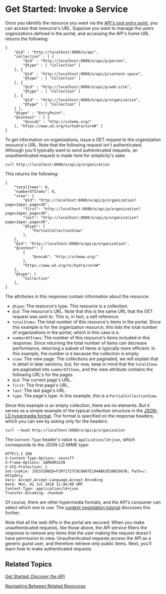 # Get Started: Invoke a Service [](id=get-started-invoke-a-service)

Once you identify the resource you want via the 
[API's root entry point](/develop/tutorials/-/knowledge_base/7-1/get-started-discover-the-api), 
you can access that resource's URL. Suppose you want to manage the users 
organizations defined in the portal, and accessing the API's home URL returns 
the following: 

    {
        "@id" : "http://localhost:8080/o/api",
        "collection" : [ {
            "@id" : "http://localhost:8080/o/api/p/person",
            "@type" : [ "Collection" ]
        }, {
            "@id" : "http://localhost:8080/o/api/p/content-space",
            "@type" : [ "Collection" ]
        }, {
            "@id" : "http://localhost:8080/o/api/p/web-site",
            "@type" : [ "Collection" ]
        }, {
            "@id" : "http://localhost:8080/o/api/p/organization",
            "@type" : [ "Collection" ]
        } ],
        "@type" : "EntryPoint",
        "@context" : [ {
            "@vocab" : "http://schema.org/"
        }, "https://www.w3.org/ns/hydra/core#" ]
    }

To get information on organizations, issue a GET request to the organization 
resource's URL. Note that the following request isn't authenticated. Although 
you'll typically want to send authenticated requests, an unauthenticated request 
is made here for simplicity's sake: 

    curl http://localhost:8080/o/api/p/organization

This returns the following: 

    {
        "totalItems": 0,
        "numberOfItems": 0,
        "view": {
            "@id": "http://localhost:8080/o/api/p/organization?page=1&per_page=30",
            "first": "http://localhost:8080/o/api/p/organization?page=1&per_page=30",
            "last": "http://localhost:8080/o/api/p/organization?page=1&per_page=30",
            "@type": [
                "PartialCollectionView"
            ],
        },
        "@id": "http://localhost:8080/o/api/p/organization",
        "@context": [
            {
                "@vocab": "http://schema.org/"
            },
            "https://www.w3.org/ns/hydra/core#"
        ],
        "@type": [
            "Collection"
        ],
    }

The attributes in this response contain information about the resource: 

-   `@type`: The resource's type. This resource is a collection. 
-   `@id`: The resource's URL. Note that this is the same URL that the GET 
    request was sent to. This is, in fact, a self reference. 
-   `totalItems`: The total number of this resource's items in the portal. Since 
    this example is for the organization resource, this lists the total number 
    of organizations in the portal, which in this case is `0`. 
-   `numberOfItems`: The number of this resource's items included in this 
    response. Since returning the total number of items can decrease 
    performance, returning a subset of items is typically more efficient. In 
    this example, the number is `0` because the collection is empty. 
-   `view`: The view page. The collections are paginated, we will explain that 
    in detail in later sections, but, for now, keep in mind that the 
    `totalItems` are paginated into `numberOfItems`, and the view attribute 
    contains the following URL's for the pages. 
-   `@id`: The current page's URL. 
-   `first`: The first page's URL. 
-   `last`: The last page's URL. 
-   `type`: The page's type. In this example, this is a `PartialCollectionView`. 

Since this example is an empty collection, there are no elements. But it serves 
as a simple example of the typical collection structure in the 
[JSON-LD hypermedia format](https://json-ld.org/). 
The format is specified on the response headers, which you can see by asking 
only for the headers: 

    curl --head http://localhost:8080/o/api/p/organization

The `Content-Type` header's value is `application/ld+json`, which corresponds to 
the JSON-LD MIME type: 

    HTTP/1.1 200 
    X-Content-Type-Options: nosniff
    X-Frame-Options: SAMEORIGIN
    X-XSS-Protection: 1
    Set-Cookie: JSESSIONID=F3971727C9C8607E194AB63E50BC667B; Path=/; HttpOnly
    Vary: Accept,Accept-Language,Accept-Encoding
    Date: Mon, 02 Jul 2018 11:44:00 GMT
    Content-Type: application/ld+json
    Transfer-Encoding: chunked

Of course, there are other hypermedia formats, and the API's consumer can select 
which one to use. The 
[content negotiation tutorial](/develop/tutorials/-/knowledge_base/7-1/hypermedia-formats-and-content-negotiation) 
discusses this further. 

Note that all the web APIs in the portal are secured. When you make 
unauthenticated requests, like those above, the API service filters the response 
to remove any items that the user making the request doesn't have permission to 
view. Unauthenticated requests access the API as a generic guest user, and 
therefore retrieve only public items. Next, you'll learn how to make 
authenticated requests. 

## Related Topics

[Get Started: Discover the API](/develop/tutorials/-/knowledge_base/7-1/get-started-discover-the-api)

[Navigating Between Related Resources](/develop/tutorials/-/knowledge_base/7-1/navigating-between-related-resources)
